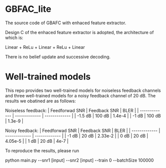 # GBFAC_lite
The source code of GBAFC with enhaced feature extractor.

Design C of the enhaced feature extractor is adopted, the architecture of which is:

Linear + ReLu + Linear + ReLu + Linear

There is no belief update and successive decoding.

# Well-trained models

This repo provides two well-trained models for noiseless feedback channels and three well-trained models for a noisy feedback channel of 20 dB. The results we obatined are as follows:

Noiseless feedback:
| Feedforwad SNR | Feedback SNR | BLER |
| ------------- | ------------- |  ------------- |
| -1.5 dB  | 100 dB  | 1.4e-4 |
| -1 dB  | 100 dB  | 1.3e-9 |

Noisy feedback:
| Feedforwad SNR | Feedback SNR | BLER |
| ------------- | ------------- |  ------------- |
| -1 dB  | 20 dB  | 2.33e-2 |
| 0 dB  | 20 dB  | 4.05e-5 |
| 1 dB  | 20 dB  | 4e-7 |

To reproduce the results, please run

python main.py --snr1 [input] --snr2 [input] --train 0 --batchSize 100000
